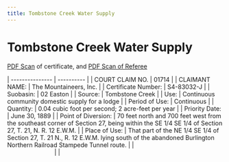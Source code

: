 ```yaml
---
title: Tombstone Creek Water Supply
---
```

# Tombstone Creek Water Supply

[PDF Scan](https://github.com/MeanyLodge/meanylodge.github.com/blob/master/reference/water/1990-Tombstone.pdf) of certificate, and [PDF Scan of Referee](https://github.com/MeanyLodge/meanylodge.github.com/blob/master/reference/water/1990-Meany-Water-Rights.pdf)

| --------------- | ---------- |
| COURT CLAIM NO. | 01714 |
| CLAIMANT NAME:  | The Mountaineers, Inc. |
| Certificate Number: | S4-83032-J |
| Suobasin:       | 02 Easton |
| Source:         | Tombstone Creek |
| Use:            | Continuous community domestic supply for a lodge |
| Period of Use:  | Continuous |
| Quantity:       | 0.04 cubic foot per second; 2 acre-feet per year |
| Priority Date:  | June 30, 1889 |
| Point of Diversion: | 70 feet north and 700 feet west from the southeast corner of Section 27, being within the SE 1/4 SE 1/4 of Section 27, T. 21, N. R. 12 E.W.M. |
| Place of Use: | That part of the NE 1/4 SE 1/4 of Section 27, T. 21 N., R. 12 E.W.M. lying south of the abandoned Burlington Northern Railroad Stampede Tunnel route. |
| &nbsp; &nbsp; &nbsp; &nbsp; &nbsp; &nbsp; &nbsp; &nbsp; &nbsp; &nbsp; &nbsp; &nbsp; &nbsp; &nbsp; &nbsp; &nbsp; &nbsp; &nbsp; &nbsp; &nbsp; &nbsp; &nbsp; &nbsp; &nbsp; &nbsp; &nbsp; &nbsp; &nbsp; &nbsp; &nbsp; &nbsp; &nbsp; &nbsp; &nbsp; &nbsp; &nbsp; &nbsp; &nbsp; &nbsp; &nbsp; | |



